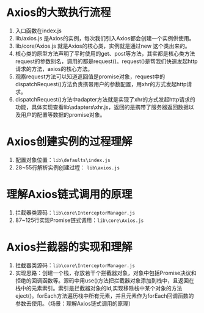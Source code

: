 # Axios的大致执行流程
1. 入口函数在index.js
2. lib/axios.js 是Axios的实例，每次我们引入Axios都会创建一个实例供使用。
3. lib/core/Axios.js 就是Axios的核心类，实例就是通过new 这个类出来的。
4. 核心类的原型方法声明了平时使用的get、post等方法，其实都是核心类方法request的参数别名，调用的都是request()。request()是帮我们快速发起http请求的方法，axios的核心方法。
5. 观察request方法可以知道返回值是promise对象，request中的dispatchRequest()方法负责携带用户的参数配置，用xhr的方式发起http请求。
6. dispatchRequest()方法中adapter方法就是实现了xhr的方式发起http请求的功能，具体实现查看lib\adapters\xhr.js，返回的是携带了服务器返回数据以及用户的配置等数据的promise对象。
# Axios创建实例的过程理解
1. 配置对象位置：`lib\defaults\index.js`
2. 28~55行解析实例创建过程： `lib\axios.js`
# 理解Axios链式调用的原理
1. 拦截器类源码：`lib\core\InterceptorManager.js`
2. 87~125行实现Promise链式调用：`lib\core\Axios.js`
# Axios拦截器的实现和理解
1. 拦截器类源码：`lib\core\InterceptorManager.js`
2. 实现思路：创建一个栈，存放若干个拦截器对象，对象中包括Promise决议和拒绝的回调函数等。源码中用use()方法把拦截器对象添加到栈中，且返回在栈中的元素索引。索引是拦截器对象的Id,实现移除栈中某个对象的方法eject()。forEach方法遍历栈中所有元素，并且元素作为forEach回调函数的参数去使用。（场景：理解Axios链式调用的原理）
